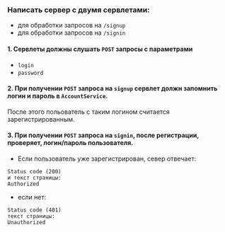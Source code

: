 ### Написать сервер с двумя сервлетами:

  - для обработки запросов на `/signup`
  - для обработки запросов на `/signin`

#### 1. Сервлеты должны слушать `POST` запросы с параметрами

  - `login`
  - `password`

#### 2. При получении `POST` запроса на `signup` сервлет должн запомнить **логин** и **пароль** в `AccountService`.

После этого польователь с таким логином считается зарегистрированным.

#### 3. При получении `POST` запроса на `signin`, после регистрации, проверяет, логин/пароль пользователя.

 - Если пользователь уже зарегистрирован, север отвечает:

```
Status code (200)
и текст страницы:
Authorized
```

- если нет:

```
Status code (401)
текст страницы:
Unauthorized
```

